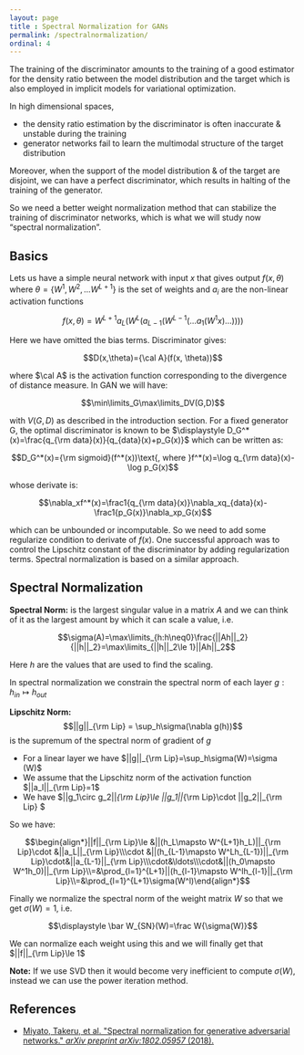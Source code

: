 ```yaml
---
layout: page
title : Spectral Normalization for GANs
permalink: /spectralnormalization/
ordinal: 4
---
```


The training of the discriminator amounts to the training of a good estimator for the density ratio between the model distribution and the target which is also employed in implicit models for variational optimization.

In high dimensional spaces, 

-  the density ratio estimation by the discriminator is often inaccurate & unstable during the training
- generator networks fail to learn the multimodal structure of the target distribution 

Moreover, when the support of the model distribution & of the target are disjoint, we can have a perfect discriminator, which results in halting of the training of the generator.

So we need a better weight normalization method that can stabilize the training of discriminator networks, which is what we will study now “spectral normalization”.

## Basics

Lets us have a simple neural network with input $x$ that gives output $f(x, \theta)$ where $\theta = \{W^1, W^2, ... W^{L+1}\}$ is the set of weights and $a_i$ are the non-linear activation functions

$$f(x,\theta)=W^{L+1}a_L(W^L(a_{L-1}(W^{L-1}(\ldots a_1(W^1x)\ldots))))$$

Here we have omitted the bias terms. Discriminator gives:

$$D(x,\theta)={\cal A}(f(x, \theta))$$

where $\cal A$ is the activation function corresponding to the divergence of distance measure. In GAN we will have:

$$\min\limits_G\max\limits_DV(G,D)$$

with $V(G, D)$ as described in the introduction section. For a fixed generator G, the optimal discriminator is known to be $\displaystyle D_G^*(x)=\frac{q_{\rm data}(x)}{q_{data}(x)+p_G(x)}$  which can be written as:

$$D_G^*(x)={\rm sigmoid}(f^*(x))\text{, where }f^*(x)=\log q_{\rm data}(x)-\log p_G(x)$$

whose derivate is:

$$\nabla_xf^*(x)=\frac1{q_{\rm data}(x)}\nabla_xq_{data}(x)-\frac1{p_G(x)}\nabla_xp_G(x)$$

which can be unbounded or incomputable. So we need to add some regularize condition to derivate of $f(x)$. One successful approach was to control the Lipschitz constant of the discriminator by adding regularization terms. Spectral normalization is based on a similar approach.

## Spectral Normalization

**Spectral Norm:** is the largest singular value in a matrix $A$ and we can think of it as the largest amount by which it can scale a value, i.e.

$$\sigma(A)=\max\limits_{h:h\neq0}\frac{||Ah||_2}{||h||_2}=\max\limits_{||h||_2\le 1}||Ah||_2$$

Here $h$ are the values that are used to find the scaling.

In spectral normalization we constrain the spectral norm of each layer $g:h_{in}\mapsto h_{out}$ 

**Lipschitz Norm:** $$||g||_{\rm Lip} = \sup_h\sigma(\nabla g(h))$$ is the supremum of the spectral norm of gradient of $g$

- For a linear layer we have $||g||_{\rm Lip}=\sup_h\sigma(W)=\sigma (W)$
- We assume that the Lipschitz norm of the activation function $||a_l||_{\rm Lip}=1$
- We have $||g_1\circ g_2||_{\rm Lip}\le ||g_1||_{\rm Lip}\cdot ||g_2||_{\rm Lip} $

So we have:

$$\begin{align*}||f||_{\rm Lip}\le &||(h_L\mapsto W^{L+1}h_L)||_{\rm Lip}\cdot &||a_L||_{\rm Lip}\\\cdot &||(h_{L-1}\mapsto W^Lh_{L-1})||_{\rm Lip}\cdot&||a_{L-1}||_{\rm Lip}\\\cdot&\ldots\\\cdot&||(h_0\mapsto W^1h_0)||_{\rm Lip}\\=&\prod_{l=1}^{L+1}||(h_{l-1}\mapsto W^lh_{l-1}||_{\rm Lip}\\=&\prod_{l=1}^{L+1}\sigma(W^l)\end{align*}​$$

Finally we normalize the spectral norm of the weight matrix $W$ so that we get $\sigma(W)=1$, i.e.

$$\displaystyle \bar W_{SN}(W)=\frac W{\sigma(W)}$$

We can normalize each weight using this and we will finally get that $||f||_{\rm Lip}\le 1$

**Note:** If we use SVD then it would become very inefficient to compute $\sigma(W)$, instead we can use the power iteration method.

## References

- [Miyato, Takeru, et al. "Spectral normalization for generative adversarial networks." *arXiv preprint arXiv:1802.05957* (2018).](https://arxiv.org/abs/1802.05957)


